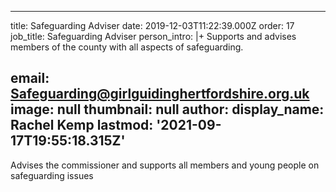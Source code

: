 ---
title: Safeguarding Adviser
date: 2019-12-03T11:22:39.000Z
order: 17
job_title: Safeguarding Adviser
person_intro: |+
  Supports and advises members of the county with all aspects of safeguarding.

email: Safeguarding@girlguidinghertfordshire.org.uk
image: null
thumbnail: null
author:
  display_name: Rachel Kemp
lastmod: '2021-09-17T19:55:18.315Z'
--
Advises the commissioner and supports all members and young people on safeguarding issues
